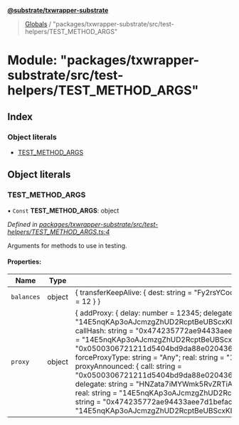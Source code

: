 **[@substrate/txwrapper-substrate](../README.md)**

> [Globals](../globals.md) / "packages/txwrapper-substrate/src/test-helpers/TEST\_METHOD\_ARGS"

# Module: "packages/txwrapper-substrate/src/test-helpers/TEST\_METHOD\_ARGS"

## Index

### Object literals

* [TEST\_METHOD\_ARGS](_packages_txwrapper_substrate_src_test_helpers_test_method_args_.md#test_method_args)

## Object literals

### TEST\_METHOD\_ARGS

▪ `Const` **TEST\_METHOD\_ARGS**: object

*Defined in [packages/txwrapper-substrate/src/test-helpers/TEST_METHOD_ARGS.ts:4](https://github.com/paritytech/txwrapper-core/blob/1c09a0e/packages/txwrapper-substrate/src/test-helpers/TEST_METHOD_ARGS.ts#L4)*

Arguments for methods to use in testing.

#### Properties:

Name | Type | Value |
------ | ------ | ------ |
`balances` | object | { transferKeepAlive: { dest: string = "Fy2rsYCoowQBtuFXqLE65ehAY9T6KWcGiNCQAyPDCkfpm4s"; value: number = 12 }  } |
`proxy` | object | { addProxy: { delay: number = 12345; delegate: string = "14E5nqKAp3oAJcmzgZhUD2RcptBeUBScxKHgJKU4HPNcKVf3"; proxyType: string = "Any" } ; announce: { callHash: string = "0x474235772ae94433aee7d1befac0bfcc35fd0b5dfcf0cfc14bba7d5bbe35b778"; real: string = "14E5nqKAp3oAJcmzgZhUD2RcptBeUBScxKHgJKU4HPNcKVf3" } ; proxy: { call: string = "0x0500306721211d5404bd9da88e0204360a1a9ab8b87c66c1bc2fcdd37f3c2222cc200f00a0be1c448399"; forceProxyType: string = "Any"; real: string = "14E5nqKAp3oAJcmzgZhUD2RcptBeUBScxKHgJKU4HPNcKVf3" } ; proxyAnnounced: { call: string = "0x0500306721211d5404bd9da88e0204360a1a9ab8b87c66c1bc2fcdd37f3c2222cc200f00a0be1c448399"; delegate: string = "HNZata7iMYWmk5RvZRTiAsSDhV8366zq2YGb3tLH5Upf74F"; forceProxyType: string = "Any"; real: string = "14E5nqKAp3oAJcmzgZhUD2RcptBeUBScxKHgJKU4HPNcKVf3" } ; rejectAnnouncement: { callHash: string = "0x474235772ae94433aee7d1befac0bfcc35fd0b5dfcf0cfc14bba7d5bbe35b778"; delegate: string = "14E5nqKAp3oAJcmzgZhUD2RcptBeUBScxKHgJKU4HPNcKVf3" }  } |
